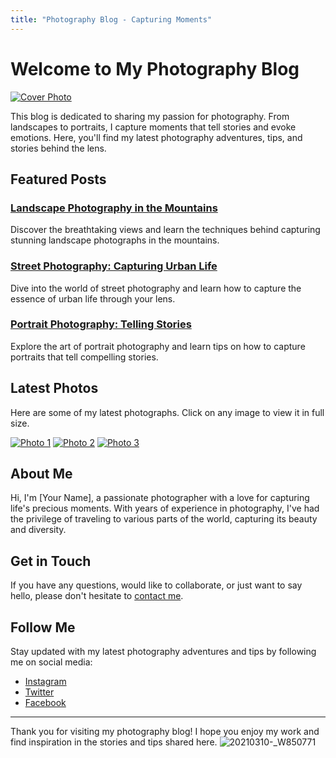 ```yaml
---
title: "Photography Blog - Capturing Moments"
---
```


# Welcome to My Photography Blog

[![Cover Photo](/assets/1)](/)

This blog is dedicated to sharing my passion for photography. From landscapes to portraits, I capture moments that tell stories and evoke emotions. Here, you'll find my latest photography adventures, tips, and stories behind the lens.

## Featured Posts

### [Landscape Photography in the Mountains](/posts/landscape-photography)
Discover the breathtaking views and learn the techniques behind capturing stunning landscape photographs in the mountains.

### [Street Photography: Capturing Urban Life](/posts/street-photography)
Dive into the world of street photography and learn how to capture the essence of urban life through your lens.

### [Portrait Photography: Telling Stories](/posts/portrait-photography)
Explore the art of portrait photography and learn tips on how to capture portraits that tell compelling stories.

## Latest Photos

Here are some of my latest photographs. Click on any image to view it in full size.

[![Photo 1](/assets/1.jpg)](/posts/1)
[![Photo 2](/assets/2.jpg)](/posts/2)
[![Photo 3](/assets/3.jpg)](/posts/3)

## About Me

Hi, I'm [Your Name], a passionate photographer with a love for capturing life's precious moments. With years of experience in photography, I've had the privilege of traveling to various parts of the world, capturing its beauty and diversity.

## Get in Touch

If you have any questions, would like to collaborate, or just want to say hello, please don't hesitate to [contact me](mailto:your@email.com).

## Follow Me

Stay updated with my latest photography adventures and tips by following me on social media:

- [Instagram](https://www.instagram.com/yourhandle)
- [Twitter](https://twitter.com/yourhandle)
- [Facebook](https://www.facebook.com/yourhandle)

---

Thank you for visiting my photography blog! I hope you enjoy my work and find inspiration in the stories and tips shared here.
![20210310-_W850771](https://github.com/user-attachments/assets/2a898854-0943-4781-a0f3-3cf792fe554f)
